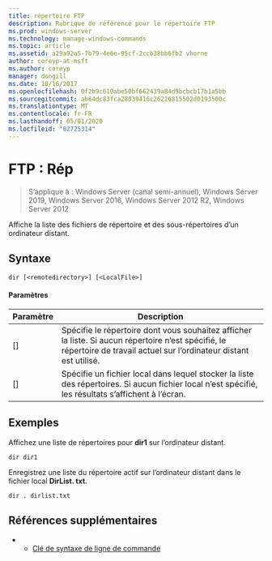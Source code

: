 ```yaml
---
title: répertoire FTP
description: Rubrique de référence pour le répertoire FTP
ms.prod: windows-server
ms.technology: manage-windows-commands
ms.topic: article
ms.assetid: a29a92a5-7b79-4e6e-95cf-2ccb38bb6fb2 vhorne
author: coreyp-at-msft
ms.author: coreyp
manager: dongill
ms.date: 10/16/2017
ms.openlocfilehash: 0f2b9c610abe50bf662439a84d9bcbcb17b1a5bb
ms.sourcegitcommit: ab64dc83fca28039416c26226815502d0193500c
ms.translationtype: MT
ms.contentlocale: fr-FR
ms.lasthandoff: 05/01/2020
ms.locfileid: "82725314"
---
```

# <a name="ftp-dir"></a>FTP : Rép

> S’applique à : Windows Server (canal semi-annuel), Windows Server 2019, Windows Server 2016, Windows Server 2012 R2, Windows Server 2012

Affiche la liste des fichiers de répertoire et des sous-répertoires d’un ordinateur distant.   
## <a name="syntax"></a>Syntaxe  
```  
dir [<remotedirectory>] [<LocalFile>]  
```  
#### <a name="parameters"></a>Paramètres  
|Paramètre|Description|  
|-------|--------|  
|[<remotedirectory>]|Spécifie le répertoire dont vous souhaitez afficher la liste. Si aucun répertoire n’est spécifié, le répertoire de travail actuel sur l’ordinateur distant est utilisé.|  
|[<LocalFile>]|Spécifie un fichier local dans lequel stocker la liste des répertoires. Si aucun fichier local n’est spécifié, les résultats s’affichent à l’écran.|  
## <a name="examples"></a>Exemples  
Affichez une liste de répertoires pour **dir1** sur l’ordinateur distant.  
```  
dir dir1  
```  
Enregistrez une liste du répertoire actif sur l’ordinateur distant dans le fichier local **DirList. txt**.  
```  
dir . dirlist.txt  
```  
## <a name="additional-references"></a>Références supplémentaires  
-   - [Clé de syntaxe de ligne de commande](command-line-syntax-key.md)  
